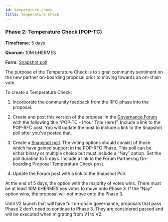 ```yaml
---
id: temperature-check
title: Temperature Check
---
```


### **Phase 2: Temperature Check (POP-TC)**

**Timeframe:** 5 days

**Quorum:** 10M bHERMES

**Form:** [Snapshot poll](https://snapshot.org/#/hermesprotocol.eth/)

The purpose of the Temperature Check is to signal community sentiment on the new partner on-boarding proposal prior to moving towards an on-chain vote.

To create a Temperature Check:

1. Incorporate the community feedback from the RFC phase into the proposal. 
   <!-- This step involves taking into account the feedback received from the Request for Comments (RFC) phase and incorporating it into the proposal. -->

2. Create and post this version of the proposal in the [Governance Forum](https://commonwealth.im/hermes-omnichain/discussions) with the following title “POP-TC - [Your Title Here]”. Include a link to the POP-RFC post. You will update the post to include a link to the Snapshot poll after you’ve posted that. 
   <!-- This step requires creating and posting the updated version of the proposal in the Governance Forum with a specific title. It is important to include a link to the respective Request for Comments (RFC) post. The post should be further updated to include a link to the Snapshot poll once it is posted. -->

3. Create a [Snapshot poll](https://snapshot.org/#/hermesprotocol.eth/). The voting options should consist of those which have gained support in the POP-RFC Phase. This poll can be either binary or multiple choice but must include a “Nay” option. Set the poll duration to 5 days. Include a link to the Forum Partnering On-boarding Proposal Temperature Check post. 
   <!-- This step involves creating a Snapshot poll using the provided platform. The voting options for the poll should be based on those that have received support during the POP-RFC phase. The poll can be binary or multiple choice but must include a "Nay" option. The duration of the poll should be set to 5 days. It is important to include a link to the Forum Partnering On-boarding Proposal Temperature Check post in the poll. -->

4. Update the Forum post with a link to the Snapshot Poll. 
   <!-- This step requires updating the Forum post created in step 2 with a link to the Snapshot Poll created in step 3. -->

At the end of 5 days, the option with the majority of votes wins. There must be at least 10M bHERMES yes votes to move onto Phase 3. If the “Nay” option wins, the proposal will not move onto the Phase 3.

Until V2 launch that will have full on-chain governance, proposals that pass Phase 2 don’t need to continue to Phase 3. They are considered passed and will be executed when migrating from V1 to V2.

